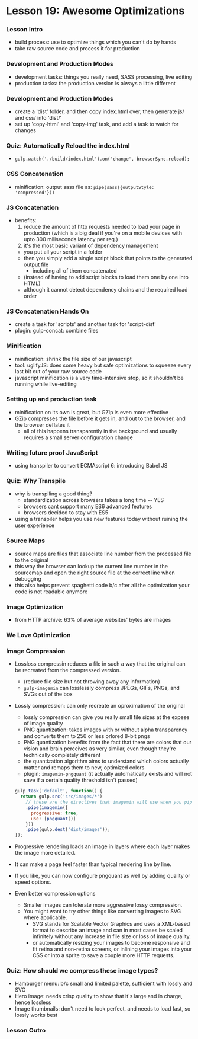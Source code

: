 # Lesson 19: Awesome Optimizations

### Lesson Intro
* build process: use to optimize things which you can't do by hands
* take raw source code and process it for production

### Development and Production Modes
* development tasks: things you really need, SASS processing, live editing
* production tasks: the production version is always a little different

### Development and Production Modes
* create a 'dist' folder, and then copy index.html over, then generate js/ and css/ into 'dist/'
* set up 'copy-html' and 'copy-img' task, and add a task to watch for changes

### Quiz: Automatically Reload the index.html
* `gulp.watch('./build/index.html').on('change', browserSync.reload);`

### CSS Concatenation
* minification: output sass file as: `pipe(sass({outputStyle: 'compressed'}))`

### JS Concatenation
* benefits:
  1. reduce the amount of http requests needed to load your page in production
    (which is a big deal if you're on a mobile devices with upto 300 miliseconds latency per req.)
  2. it's the most basic variant of dependency management
    * you put all your script in a folder
    * then you simply add a single script block that points to the generated output file
      * including all of them concatenated
    * (instead of having to add script blocks to load them one by one into HTML)
    * although it cannot detect dependency chains and the required load order

### JS Concatenation Hands On
* create a task for 'scripts' and another task for 'script-dist'
* plugin: gulp-concat: combine files

### Minification
* minification: shrink the file size of our javascript
* tool: uglifyJS: does some heavy but safe optimizations to squeeze every last bit out of your raw source code
* javascript minification is a very time-intensive stop, so it shouldn't be running while live-editing

### Setting up and production task
* minification on its own is great, but GZip is even more effective
* GZip compresses the file before it gets in, and out to the browser, and the browser deflates it
  * all of this happens transparently in the background and usually requires a small server configuration change

### Writing future proof JavaScript
* using transpiler to convert ECMAscript 6: introducing Babel JS

### Quiz: Why Transpile
* why is transpiling a good thing?
  * standardization across browsers takes a long time -- YES
  * browsers cant support many ES6 advanced features
  * browsers decided to stay with ES5
* using a transpiler helps you use new features today without ruining the user experience

### Source Maps
* source maps are files that associate line number from the processed file to the original
* this way the browser can lookup the current line number in the sourcemap and open the right source file at the correct line when debugging
* this also helps prevent spaghetti code b/c after all the optimization your code is not readable anymore

### Image Optimization
* from HTTP archive: 63% of average websites' bytes are images

### We Love Optimization
### Image Compression
* Lossloss compressin reduces a file in such a way that the original can be recreated from the compressed version.
  * (reduce file size but not throwing away any information)
  * `gulp-imagemin` can losslessly compress JPEGs, GIFs, PNGs, and SVGs out of the box
* Lossly compression: can only recreate an oproximation of the original
  * lossly compression can give you really small file sizes at the expese of image quality
  * PNG quantization: takes images with or without alpha transparency and converts them to 256 or less orlored 8-bit pngs
  * PNG quantization benefits from the fact that there are colors that our vision and brain perceives as very similar, even though they're technically completely different
  * the quantization algorithm aims to understand which colors actually matter and remaps them to new, optimized colors
  * plugin: `imagemin-pngquant` (it actually automatically exists and will not save if a certain quality threshold isn't passed)
  ```js
  gulp.task('default', function() {
    return gulp.src('src/images/*')
      // these are the directives that imagemin will use when you pipe images to it
      .pipe(imagemin({
        progressive: true,
        use: [pngquant()]
      }))
      .pipe(gulp.dest('dist/images'));
  });
  ```
* Progressive rendering loads an image in layers where each layer makes the image more detailed.
* It can make a page feel faster than typical rendering line by line.
* If you like, you can now configure pngquant as well by adding quality or speed options.

* Even better compression options
  * Smaller images can tolerate more aggressive lossy compression.
  * You might want to try other things like converting images to SVG where applicable.
    * SVG stands for Scalable Vector Graphics and uses a XML-based format to describe an image and can in most cases be scaled infinitely without any increase in file size or loss of image quality.
    * or automatically resizing your images to become responsive and fit retina and non-retina screens, or inlining your images into your CSS or into a sprite to save a couple more HTTP requests.

### Quiz: How should we compress these image types?
* Hamburger menu: b/c small and limited palette, sufficient with lossly and SVG
* Hero image: needs crisp quality to show that it's large and in charge, hence lossless
* Image thumbnails: don't need to look perfect, and needs to load fast, so lossly works best

### Lesson Outro
